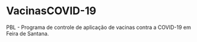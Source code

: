 # VacinasCOVID-19
PBL - Programa de controle de aplicação de vacinas contra a COVID-19 em Feira de Santana.

